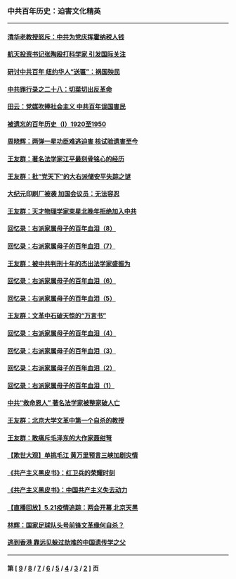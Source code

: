 ### 中共百年历史：迫害文化精英
---
#### [清华老教授怒斥：中共为党庆挥霍纳税人钱](../../pages/nf1176111/n13071430.md?07120430) 
#### [航天投资书记张陶殴打科学家 引发国际关注](../../pages/nf1176111/n13069132.md?07120430) 
#### [研讨中共百年 纽约华人“送匾”：祸国殃民](../../pages/nf1176111/n13057367.md?07120430) 
#### [中共罪行录之二十八：切菜切出反革命](../../pages/nf1176111/n13030600.md?07120430) 
#### [田云：党媒吹捧社会主义 中共百年误国害民](../../pages/nf1176111/n13006682.md?07120430) 
#### [被遗忘的百年历史（I）1920至1950](../../pages/nf1176111/n12986411.md?07120430) 
#### [周晓辉：两弹一星功臣难逃迫害 核试验遗害至今](../../pages/nf1176111/n12974997.md?07120430) 
#### [王友群：著名法学家江平最刻骨铭心的经历](../../pages/nf1176111/n12970787.md?07120430) 
#### [王友群：批“党天下”的大右派储安平失踪之谜](../../pages/nf1176111/n12954229.md?07120430) 
#### [大纪元印刷厂被袭 加国会议员：无法容忍](../../pages/nf1176111/n12883028.md?07120430) 
#### [王友群：天才物理学家束星北晚年拒绝加入中共](../../pages/nf1176111/n12792913.md?07120430) 
#### [回忆录：右派家属母子的百年血泪（8）](../../pages/nf1176111/n12706196.md?07120430) 
#### [回忆录：右派家属母子的百年血泪（7）](../../pages/nf1176111/n12706191.md?07120430) 
#### [王友群：被中共判刑十年的杰出法学家盛振为](../../pages/nf1176111/n12706141.md?07120430) 
#### [回忆录：右派家属母子的百年血泪（6）](../../pages/nf1176111/n12698863.md?07120430) 
#### [回忆录：右派家属母子的百年血泪（5）](../../pages/nf1176111/n12692515.md?07120430) 
#### [王友群：文革中石破天惊的“万言书”](../../pages/nf1176111/n12690994.md?07120430) 
#### [回忆录：右派家属母子的百年血泪（4）](../../pages/nf1176111/n12686410.md?07120430) 
#### [回忆录：右派家属母子的百年血泪（3）](../../pages/nf1176111/n12683820.md?07120430) 
#### [回忆录：右派家属母子的百年血泪（2）](../../pages/nf1176111/n12679738.md?07120430) 
#### [回忆录：右派家属母子的百年血泪（1）](../../pages/nf1176111/n12678112.md?07120430) 
#### [中共“救命恩人” 著名法学家被整家破人亡](../../pages/nf1176111/n12658168.md?07120430) 
#### [王友群：北京大学文革中第一个自杀的教授](../../pages/nf1176111/n12632697.md?07120430) 
#### [王友群：敢痛斥毛泽东的大作家聂绀弩](../../pages/nf1176111/n12384788.md?07120430) 
#### [【欺世大观】单挑毛江 黄万里预言三峡加剧灾情](../../pages/nf1176111/n12357101.md?07120430) 
#### [《共产主义黑皮书》：红卫兵的荣耀时刻](../../pages/nf1176111/n12190329.md?07120430) 
#### [《共产主义黑皮书》：中国共产主义失去动力](../../pages/nf1176111/n12168749.md?07120430) 
#### [【直播回放】5.21疫情追踪：两会开幕 北京天黑](../../pages/nf1176111/n12126358.md?07120430) 
#### [林辉：国家足球队头号前锋文革缘何自杀？](../../pages/nf1176111/n11648921.md?07120430) 
#### [逃到香港 靠远见躲过劫难的中国遗传学之父](../../pages/nf1176111/n11535984.md?07120430) 

---
#### 第 [ [9](./9.md?07120430) / [8](./8.md?07120430) / [7](./7.md?07120430) / [6](./6.md?07120430) / [5](./5.md?07120430) / [4](./4.md?07120430) / [3](./3.md?07120430) / [2](./2.md?07120430) ] 页
